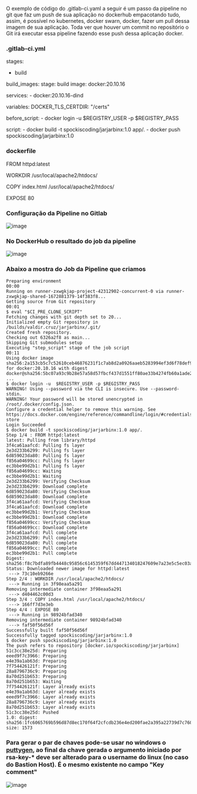 O exemplo de código do .gitlab-ci.yaml a seguir é um passo da pipeline no git que faz um push de sua aplicação no dockerhub empacotando tudo, assim, é possível no kubernetes, docker swarn, docker, fazer um pull dessa imagem de sua aplicação.
Toda ver que houver um commit no repositório o Git irá executar essa pipeline fazendo esse push dessa aplicação docker.
### .gitlab-ci.yml 

stages:
  - build

build_images:
  stage: build
  image: docker:20.10.16

  services:
    - docker:20.10.16-dind
  
  variables:
    DOCKER_TLS_CERTDIR: "/certs"
  
  before_script:
    - docker login -u  $REGISTRY_USER -p $REGISTRY_PASS

  script:
    - docker build -t spockiscoding/jarjarbinx:1.0 app/.
    - docker push spockiscoding/jarjarbinx:1.0
### dockerfile 

FROM httpd:latest

WORKDIR /usr/local/apache2/htdocs/

COPY index.html /usr/local/apache2/htdocs/

EXPOSE 80
### Configuração da Pipeline no Gitlab

![image](https://user-images.githubusercontent.com/97816800/210677199-ea1ce211-69c3-4be8-a2b1-09b01e67b47a.png)

### No DockerHub o resultado do job da pipeline

![image](https://user-images.githubusercontent.com/97816800/210677310-d7edf94b-9a1f-4fc6-8591-999c75b6feaf.png)

### Abaixo a mostra do Job da Pipeline que criamos 

```
Preparing environment
00:00
Running on runner-zxwgkjap-project-42312902-concurrent-0 via runner-zxwgkjap-shared-1672881379-14f383f8...
Getting source from Git repository
00:01
$ eval "$CI_PRE_CLONE_SCRIPT"
Fetching changes with git depth set to 20...
Initialized empty Git repository in /builds/valdir.cruz/jarjarbinx/.git/
Created fresh repository.
Checking out 6326a2f8 as main...
Skipping Git submodules setup
Executing "step_script" stage of the job script
00:11
Using docker image sha256:2a153cb5c7c52610ceb46876231f1c7ab8d2a0926aaeb5283994ef3d6f78def9 for docker:20.10.16 with digest docker@sha256:5bc07a93c9b28e57a58d57fbcf437d1551ff80ae33b4274fb60a1ade2d6c9da4 ...
$ docker login -u  $REGISTRY_USER -p $REGISTRY_PASS
WARNING! Using --password via the CLI is insecure. Use --password-stdin.
WARNING! Your password will be stored unencrypted in /root/.docker/config.json.
Configure a credential helper to remove this warning. See
https://docs.docker.com/engine/reference/commandline/login/#credentials-store
Login Succeeded
$ docker build -t spockiscoding/jarjarbinx:1.0 app/.
Step 1/4 : FROM httpd:latest
latest: Pulling from library/httpd
3f4ca61aafcd: Pulling fs layer
2e3d233b6299: Pulling fs layer
6d859023da80: Pulling fs layer
f856a04699cc: Pulling fs layer
ec3bbe99d2b1: Pulling fs layer
f856a04699cc: Waiting
ec3bbe99d2b1: Waiting
2e3d233b6299: Verifying Checksum
2e3d233b6299: Download complete
6d859023da80: Verifying Checksum
6d859023da80: Download complete
3f4ca61aafcd: Verifying Checksum
3f4ca61aafcd: Download complete
ec3bbe99d2b1: Verifying Checksum
ec3bbe99d2b1: Download complete
f856a04699cc: Verifying Checksum
f856a04699cc: Download complete
3f4ca61aafcd: Pull complete
2e3d233b6299: Pull complete
6d859023da80: Pull complete
f856a04699cc: Pull complete
ec3bbe99d2b1: Pull complete
Digest: sha256:f8c7bdfa89fb4448c95856c6145359f67dd447134018247609e7a23e5c5ec03a
Status: Downloaded newer image for httpd:latest
 ---> 73c10eb9266e
Step 2/4 : WORKDIR /usr/local/apache2/htdocs/
 ---> Running in 3f98eaa5a291
Removing intermediate container 3f98eaa5a291
 ---> d404462c00d3
Step 3/4 : COPY index.html /usr/local/apache2/htdocs/
 ---> 166ff7d3e3eb
Step 4/4 : EXPOSE 80
 ---> Running in 98924bfad340
Removing intermediate container 98924bfad340
 ---> faf50f56d56f
Successfully built faf50f56d56f
Successfully tagged spockiscoding/jarjarbinx:1.0
$ docker push spockiscoding/jarjarbinx:1.0
The push refers to repository [docker.io/spockiscoding/jarjarbinx]
51c3cc38e25d: Preparing
eeed9f7c3966: Preparing
e4e39a1ab63d: Preparing
7f754426121f: Preparing
28a8796736c9: Preparing
8a70d251b653: Preparing
8a70d251b653: Waiting
7f754426121f: Layer already exists
e4e39a1ab63d: Layer already exists
eeed9f7c3966: Layer already exists
28a8796736c9: Layer already exists
8a70d251b653: Layer already exists
51c3cc38e25d: Pushed
1.0: digest: sha256:1fc6065769b596d87d8ec170f64f2cfcdb236e4ed200fae2a395a22739d7c760 size: 1573
```

### Para gerar o par de chaves pode-se usar no windows o [puttygen](https://putty.org), ao final da chave gerada o argumento iniciado por rsa-key-* deve ser alterado para o username do linux (no caso do Bastion Host). É o mesmo existente no campo "Key comment"

![image](https://user-images.githubusercontent.com/97816800/210683796-d30cc415-5baa-4f97-9589-3d8d59157e32.png)
